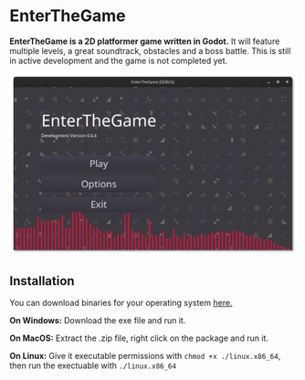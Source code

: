 # EnterTheGame
**EnterTheGame is a 2D platformer game written in Godot.** It will feature
multiple levels, a great soundtrack, obstacles and a boss battle.
This is still in active development and the game is not completed yet.

![Screenshot](Sprites/screenshot.png)

## Installation
You can download binaries for your operating system [here.](https://github.com/NuceSoftware/EnterTheGame/releases)

**On Windows:** Download the exe file and run it.

**On MacOS:** Extract the .zip file, right click on the package and run it.

**On Linux:** Give it executable permissions with `chmod +x ./linux.x86_64`, then
run the exectuable with `./linux.x86_64`
